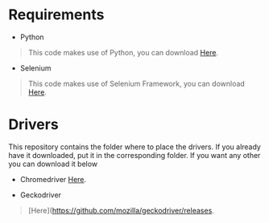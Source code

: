 # Requirements

  * Python 

> This code makes use of Python, you can download [Here](https://www.python.org/downloads/). 

  * Selenium

> This code makes use of Selenium Framework, you can download [Here](https://www.selenium.dev/downloads/). 

# Drivers

This repository contains the folder where to place the drivers. If you already have it downloaded, put it in the corresponding folder. If you want any other you can download it below


  * Chromedriver 
 [Here](https://chromedriver.chromium.org/downloads). 

  * Geckodriver

> [Here](https://github.com/mozilla/geckodriver/releases. 
